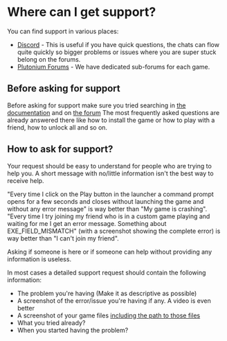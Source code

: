 # Where can I get support?

You can find support in various places:  

* [Discord](https://discord.gg/plutonium) - This is useful if you have quick questions, the chats can flow quite quickly so bigger problems or issues where you are super stuck belong on the forums.
* [Plutonium Forums](https://forum.plutonium.pw) - We have dedicated sub-forums for each game.

## Before asking for support

Before asking for support make sure you tried searching in [the documentation](https://plutonium.pw/docs/) and on [the forum](https://forum.plutonium.pw/)
The most frequently asked questions are already answered there like how to install the game or how to play with a friend, how to unlock all and so on.

## How to ask for support?

Your request should be easy to understand for people who are trying to help you.
A short message with no/little information isn't the best way to receive help.

"Every time I click on the Play button in the launcher a command prompt opens for a few seconds and closes without launching the game and without any error message"
is way better than "My game is crashing".
"Every time I try joining my friend who is in a custom game playing and waiting for me I get an error message. Something about EXE_FIELD_MISMATCH"
(with a screenshot showing the complete error) is way better than "I can't join my friend".

Asking if someone is here or if someone can help without providing any information is useless.

In most cases a detailed support request should contain the following information:

* The problem you're having (Make it as descriptive as possible)
* A screenshot of the error/issue you're having if any. A video is even better
* A screenshot of your game files [including the path to those files](https://plutonium.pw/docs/game-files/)
* What you tried already?
* When you started having the problem?
